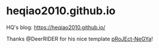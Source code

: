 # heqiao2010.github.io

HQ's blog:
https://heqiao2010.github.io/

Thanks @DeerRIDER for his nice template [pRoJEct-NeGYa](https://github.com/akiritsu/pRoJEct-NeGYa)!
